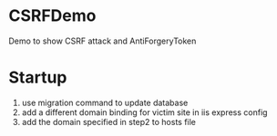 # CSRFDemo
Demo to show CSRF attack and AntiForgeryToken

# Startup
1. use migration command to update database
2. add a different domain binding for victim site in iis express config
3. add the domain specified in step2 to hosts file
